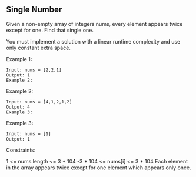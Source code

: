 ## Single Number

Given a non-empty array of integers nums, every element appears twice except for one. Find that single one.

You must implement a solution with a linear runtime complexity and use only constant extra space.

 

Example 1:

    Input: nums = [2,2,1]
    Output: 1
    Example 2:
    
Example 2:

    Input: nums = [4,1,2,1,2]
    Output: 4
    Example 3:
    
Example 3:

    Input: nums = [1]
    Output: 1
 

Constraints:

1 <= nums.length <= 3 * 104
-3 * 104 <= nums[i] <= 3 * 104
Each element in the array appears twice except for one element which appears only once.
